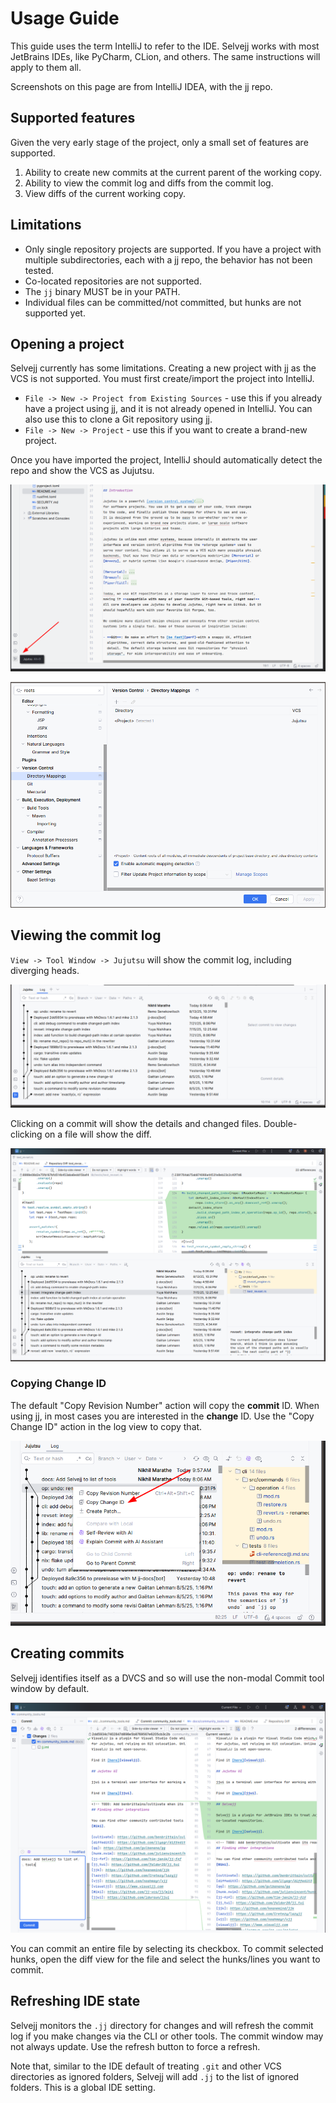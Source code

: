 # Usage Guide

This guide uses the term IntelliJ to refer to the IDE. Selvejj works with most JetBrains IDEs, like PyCharm, CLion, and
others. The same instructions will apply to them all.

Screenshots on this page are from IntelliJ IDEA, with the jj repo.

## Supported features

Given the very early stage of the project, only a small set of features are supported.

1. Ability to create new commits at the current parent of the working copy.
2. Ability to view the commit log and diffs from the commit log.
3. View diffs of the current working copy.

## Limitations

* Only single repository projects are supported. If you have a project with multiple subdirectories, each with a jj
  repo, the behavior has not been tested.
* Co-located repositories are not supported.
* The `jj` binary MUST be in your PATH.
* Individual files can be committed/not committed, but hunks are not supported yet.

## Opening a project

Selvejj currently has some limitations. Creating a new project with jj as the VCS is not supported. You must first
create/import the project into IntelliJ.

* `File -> New -> Project from Existing Sources` - use this if you already have a project using jj, and it is not already opened in IntelliJ. You can also use this to clone a Git repository using jj.
* `File -> New -> Project` - use this if you want to create a brand-new project.

Once you have imported the project, IntelliJ should automatically detect the repo and show the VCS as Jujutsu.

![Project identified as using Jujutsu](screenshots/vcs-identifier-tooltip.png)

![Project Directory Mappings identifying Jujutsu](screenshots/vcs-directory-mappings.png)

## Viewing the commit log

`View -> Tool Window -> Jujutsu` will show the commit log, including diverging heads.

![Commit log](screenshots/vcs-log-view.png)

Clicking on a commit will show the details and changed files. Double-clicking on a file will show the diff.

![Viewing changes from a specific commit](screenshots/vcs-log-diff.png)

### Copying Change ID

The default "Copy Revision Number" action will copy the **commit** ID. When using jj, in most cases you are interested in the **change** ID. Use the "Copy Change ID" action in the log view to copy that.

![Copying a change ID](screenshots/vcs-copy-change.png)

## Creating commits

Selvejj identifies itself as a DVCS and so will use the non-modal Commit tool window by default.

![Committing changes](screenshots/vcs-commit.png)

You can commit an entire file by selecting its checkbox. To commit selected hunks, open the diff view for the file 
and select the hunks/lines you want to commit.

## Refreshing IDE state

Selvejj monitors the `.jj` directory for changes and will refresh the commit log if you make changes via the CLI or other
tools. The commit window may not always update. Use the refresh button to force a refresh.

Note that, similar to the IDE default of treating `.git` and other VCS directories as ignored folders, Selvejj will add
`.jj` to the list of ignored folders.
This is a global IDE setting.